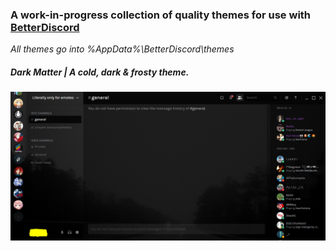 ### A work-in-progress collection of quality themes for use with [BetterDiscord](https://betterdiscord.net)

*All themes go into %AppData%\BetterDiscord\themes*

##### Dark Matter | *A cold, dark & frosty theme.*

![Alt text](/demo_img.png?raw=true "Optional Title")

